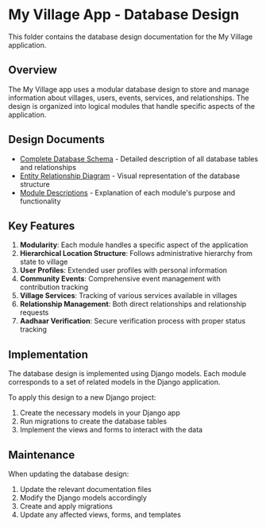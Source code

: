# My Village App - Database Design

This folder contains the database design documentation for the My Village application.

## Overview

The My Village app uses a modular database design to store and manage information about villages, users, events, services, and relationships. The design is organized into logical modules that handle specific aspects of the application.

## Design Documents

- [Complete Database Schema](schema.md) - Detailed description of all database tables and relationships
- [Entity Relationship Diagram](erd.md) - Visual representation of the database structure
- [Module Descriptions](modules.md) - Explanation of each module's purpose and functionality

## Key Features

1. **Modularity**: Each module handles a specific aspect of the application
2. **Hierarchical Location Structure**: Follows administrative hierarchy from state to village
3. **User Profiles**: Extended user profiles with personal information
4. **Community Events**: Comprehensive event management with contribution tracking
5. **Village Services**: Tracking of various services available in villages
6. **Relationship Management**: Both direct relationships and relationship requests
7. **Aadhaar Verification**: Secure verification process with proper status tracking

## Implementation

The database design is implemented using Django models. Each module corresponds to a set of related models in the Django application.

To apply this design to a new Django project:

1. Create the necessary models in your Django app
2. Run migrations to create the database tables
3. Implement the views and forms to interact with the data

## Maintenance

When updating the database design:

1. Update the relevant documentation files
2. Modify the Django models accordingly
3. Create and apply migrations
4. Update any affected views, forms, and templates 